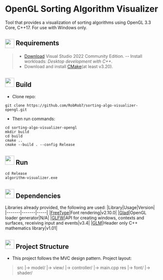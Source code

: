 # OpenGL Sorting Algorithm Visualizer
Tool that provides a visualization of sorting algorithms using OpenGL 3.3 Core, C++17. For use with Windows only.

<h2>
<img src="https://lh4.googleusercontent.com/proxy/4_Zan5D7FOYcviw14ecpCpx8Tvq-ii1DoLIe15O2eDy9INbz2mhP-27Z3HCWby3EaQned-UF-1n4zFzbkSEFt9p7sOQUnsX-q_GyjI4C1-bSIVXTG0z0dugD" height="30" align="center">
Requirements
</h2>

> - [Download](https://visualstudio.microsoft.com/vs/community/) Visual Studio 2022 Community Edition.
> -- Install workloads: *Desktop development with C++*.
> - Download and install [CMake](https://cmake.org/download/)(at least v3.20).

<h2>
<img src="https://em-content.zobj.net/source/microsoft-teams/337/hammer-and-wrench_1f6e0-fe0f.png" height="30",align = "center">
Build
</h2>

- Clone repo:
```
git clone https://github.com/RobRob7/sorting-algo-visualizer-opengl.git
```
- Then run commands:
```
cd sorting-algo-visualizer-opengl
mkdir build
cd build
cmake ..
cmake --build . --config Release
```
<h2>
<img src="https://cdn-icons-png.freepik.com/512/8964/8964273.png" height="30",align = "center">
Run
</h2>

```
cd Release
algorithm-visualizer.exe
```


<h2>
<img src="https://em-content.zobj.net/source/microsoft-3D-fluent/406/package_1f4e6.png" height="30",align = "center">
Dependencies
</h2>

Libraries already provided, the following are used:
|Library|Usage|Version|
|-------|-------|-----|
|[FreeType](https://freetype.org/download.html)|Font rendering|v2.10.0|
|[Glad](https://glad.dav1d.de/)|OpenGL loader generator|N/A|
|[GLFW](https://www.glfw.org/download.html)|API for creating windows, contexts and surfaces, receiving input and events|v3.4|
|[GLM](https://github.com/g-truc/glm/releases/tag/1.0.1)|Header only C++ mathematics library|v1.01|


<h2>
<img src="https://www.traptct.com/wp-content/uploads/2020/04/file-folder-png-1.png" height="30",align = "center">
Project Structure
</h2>

- This project follows the MVC design pattern. Project layout:
> src
|-> model/
|-> view/
|-> controller/
|-> main.cpp
res
|-> font/
|-> shader/

